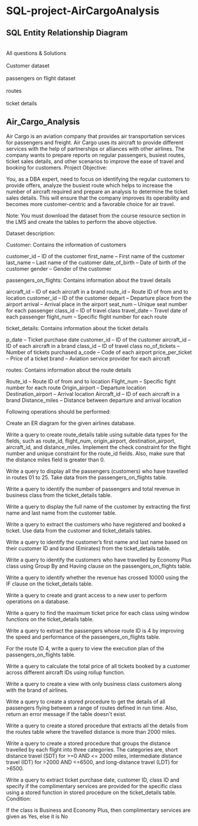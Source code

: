 # SQL-project-AirCargoAnalysis

## SQL Entity Relationship Diagram
 <br />All questions & Solutions <br />
 <br />Customer dataset <br />
 <br />passengers on flight dataset <br />
 <br />routes <br />
 <br />ticket details
 
## Air_Cargo_Analysis

Air Cargo is an aviation company that provides air transportation services for passengers and freight. Air Cargo uses its aircraft to provide different services with the help of partnerships or alliances with other airlines. The company wants to prepare reports on regular passengers, busiest routes, ticket sales details, and other scenarios to improve the ease of travel and booking for customers. Project Objective:

You, as a DBA expert, need to focus on identifying the regular customers to provide offers, analyze the busiest route which helps to increase the number of aircraft required and prepare an analysis to determine the ticket sales details. This will ensure that the company improves its operability and becomes more customer-centric and a favorable choice for air travel.

Note: You must download the dataset from the course resource section in the LMS and create the tables to perform the above objective.

Dataset description:

Customer: Contains the information of customers

customer_id – ID of the customer first_name – First name of the customer last_name – Last name of the customer date_of_birth – Date of birth of the customer gender – Gender of the customer

passengers_on_flights: Contains information about the travel details

aircraft_id – ID of each aircraft in a brand route_id – Route ID of from and to location customer_id – ID of the customer depart – Departure place from the airport arrival – Arrival place in the airport seat_num – Unique seat number for each passenger class_id – ID of travel class travel_date – Travel date of each passenger flight_num – Specific flight number for each route

ticket_details: Contains information about the ticket details

p_date – Ticket purchase date customer_id – ID of the customer aircraft_id – ID of each aircraft in a brand class_id – ID of travel class no_of_tickets – Number of tickets purchased a_code – Code of each airport price_per_ticket – Price of a ticket brand – Aviation service provider for each aircraft

routes: Contains information about the route details

Route_id – Route ID of from and to location Flight_num – Specific fight number for each route Origin_airport – Departure location Destination_airport – Arrival location Aircraft_id – ID of each aircraft in a brand Distance_miles – Distance between departure and arrival location

Following operations should be performed:

Create an ER diagram for the given airlines database.

Write a query to create route_details table using suitable data types for the fields, such as route_id, flight_num, origin_airport, destination_airport, aircraft_id, and distance_miles. Implement the check constraint for the flight number and unique constraint for the route_id fields. Also, make sure that the distance miles field is greater than 0.

Write a query to display all the passengers (customers) who have travelled in routes 01 to 25. Take data from the passengers_on_flights table.

Write a query to identify the number of passengers and total revenue in business class from the ticket_details table.

Write a query to display the full name of the customer by extracting the first name and last name from the customer table.

Write a query to extract the customers who have registered and booked a ticket. Use data from the customer and ticket_details tables.

Write a query to identify the customer’s first name and last name based on their customer ID and brand (Emirates) from the ticket_details table.

Write a query to identify the customers who have travelled by Economy Plus class using Group By and Having clause on the passengers_on_flights table.

Write a query to identify whether the revenue has crossed 10000 using the IF clause on the ticket_details table.

Write a query to create and grant access to a new user to perform operations on a database.

Write a query to find the maximum ticket price for each class using window functions on the ticket_details table.

Write a query to extract the passengers whose route ID is 4 by improving the speed and performance of the passengers_on_flights table.

For the route ID 4, write a query to view the execution plan of the passengers_on_flights table.

Write a query to calculate the total price of all tickets booked by a customer across different aircraft IDs using rollup function.

Write a query to create a view with only business class customers along with the brand of airlines.

Write a query to create a stored procedure to get the details of all passengers flying between a range of routes defined in run time. Also, return an error message if the table doesn't exist.

Write a query to create a stored procedure that extracts all the details from the routes table where the travelled distance is more than 2000 miles.

Write a query to create a stored procedure that groups the distance travelled by each flight into three categories. The categories are, short distance travel (SDT) for >=0 AND <= 2000 miles, intermediate distance travel (IDT) for >2000 AND <=6500, and long-distance travel (LDT) for >6500.

Write a query to extract ticket purchase date, customer ID, class ID and specify if the complimentary services are provided for the specific class using a stored function in stored procedure on the ticket_details table. Condition:

If the class is Business and Economy Plus, then complimentary services are given as Yes, else it is No
